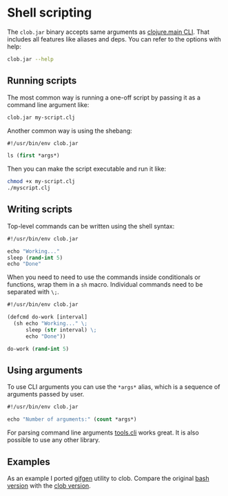 # Shell scripting

The `clob.jar` binary accepts same arguments as [clojure.main CLI](https://clojure.org/guides/deps_and_cli). That includes all features like aliases and deps. You can refer to the options with help:

```sh
clob.jar --help
```

## Running scripts

The most common way is running a one-off script by passing it as a command line argument like:
```sh
clob.jar my-script.clj
```

Another common way is using the shebang:

```clojure
#!/usr/bin/env clob.jar

ls (first *args*)
```

Then you can make the script executable and run it like:

```sh
chmod +x my-script.clj
./myscript.clj
```

## Writing scripts

Top-level commands can be written using the shell syntax:
```clojure
#!/usr/bin/env clob.jar

echo "Working..."
sleep (rand-int 5)
echo "Done"
```

When you need to need to use the commands inside conditionals or functions, wrap them in a `sh` macro. Individual commands need to be separated with `\;`.

```clojure
#!/usr/bin/env clob.jar

(defcmd do-work [interval]
  (sh echo "Working..." \;
      sleep (str interval) \;
      echo "Done"))

do-work (rand-int 5)
```

## Using arguments

To use CLI arguments you can use the `*args*` alias, which is a sequence of arguments passed by user.

```clojure
#!/usr/bin/env clob.jar

echo "Number of arguments:" (count *args*)
```

For parsing command line arguments [tools.cli](https://github.com/clojure/tools.cli) works great. It is also possible to use any other library.

## Examples

As an example I ported [gifgen](https://github.com/lukechilds/gifgen) utility to clob. Compare the original [bash version](https://github.com/lukechilds/gifgen/blob/master/gifgen) with the [clob version](https://github.com/dundalek/dotfiles/blob/master/closh/bin/gifgen.clj).
